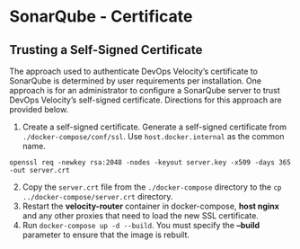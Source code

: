 
# SonarQube - Certificate


## Trusting a Self-Signed Certificate


The approach used to authenticate DevOps Velocity’s certificate to SonarQube is
determined by user requirements per installation. One approach is for an administrator to configure a SonarQube server
to trust DevOps Velocity’s self-signed certificate. Directions for this approach are provided below.
1. Create a self-signed certificate. Generate a self-signed certificate from `./docker-compose/conf/ssl`. Use `host.docker.internal` as the common name.

```
openssl req -newkey rsa:2048 -nodes -keyout server.key -x509 -days 365 -out server.crt
```
2. Copy the `server.crt` file from the `./docker-compose` directory to the `cp ../docker-compose/server.crt` directory.
3. Restart the **velocity-router** container in docker-compose, **host nginx** and any other proxies that need to load the new SSL certificate.
4. Run `docker-compose up -d --build`. You must specify the **–build** parameter to ensure that the image is rebuilt.

